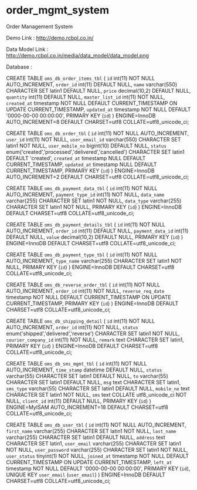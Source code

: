 # order_mgmt_system
Order Management System

Demo Link : http://demo.rcbpl.co.in/

Data Model Link : http://demo.rcbpl.co.in/media/data_model/data_model.png

Database : 


CREATE TABLE `oms_db_order_items_tbl` (
  `id` int(11) NOT NULL AUTO_INCREMENT,
  `order_id` int(11) DEFAULT NULL,
  `name` varchar(550) CHARACTER SET latin1 DEFAULT NULL,
  `price` decimal(10,2) DEFAULT NULL,
  `quantity` int(11) DEFAULT NULL,
  `master_list_id` int(11) NOT NULL,
  `created_at` timestamp NOT NULL DEFAULT CURRENT_TIMESTAMP ON UPDATE CURRENT_TIMESTAMP,
  `updated_at` timestamp NOT NULL DEFAULT '0000-00-00 00:00:00',
  PRIMARY KEY (`id`)
) ENGINE=InnoDB AUTO_INCREMENT=8 DEFAULT CHARSET=utf8 COLLATE=utf8_unicode_ci;


CREATE TABLE `oms_db_order_tbl` (
  `id` int(11) NOT NULL AUTO_INCREMENT,
  `user_id` int(11) NOT NULL,
  `user_email_id` varchar(550) CHARACTER SET latin1 NOT NULL,
  `user_mobile_no` bigint(10) DEFAULT NULL,
  `status` enum('created','processed','delivered','cancelled') CHARACTER SET latin1 DEFAULT 'created',
  `created_at` timestamp NULL DEFAULT CURRENT_TIMESTAMP,
  `updated_at` timestamp NULL DEFAULT CURRENT_TIMESTAMP,
  PRIMARY KEY (`id`)
) ENGINE=InnoDB AUTO_INCREMENT=2 DEFAULT CHARSET=utf8 COLLATE=utf8_unicode_ci;

CREATE TABLE `oms_db_payment_data_tbl` (
  `id` int(11) NOT NULL AUTO_INCREMENT,
  `payment_type_id` int(11) NOT NULL,
  `data_name` varchar(255) CHARACTER SET latin1 NOT NULL,
  `data_type` varchar(255) CHARACTER SET latin1 NOT NULL,
  PRIMARY KEY (`id`)
) ENGINE=InnoDB DEFAULT CHARSET=utf8 COLLATE=utf8_unicode_ci;

CREATE TABLE `oms_db_payment_details_tbl` (
  `id` int(11) NOT NULL AUTO_INCREMENT,
  `order_id` int(11) DEFAULT NULL,
  `payment_data_id` int(11) DEFAULT NULL,
  `value` decimal(10,2) DEFAULT NULL,
  PRIMARY KEY (`id`)
) ENGINE=InnoDB DEFAULT CHARSET=utf8 COLLATE=utf8_unicode_ci;

CREATE TABLE `oms_db_payment_type_tbl` (
  `id` int(11) NOT NULL AUTO_INCREMENT,
  `type_name` varchar(255) CHARACTER SET latin1 NOT NULL,
  PRIMARY KEY (`id`)
) ENGINE=InnoDB DEFAULT CHARSET=utf8 COLLATE=utf8_unicode_ci;

CREATE TABLE `oms_db_reverse_order_tbl` (
  `id` int(11) NOT NULL AUTO_INCREMENT,
  `order_id` int(11) NOT NULL,
  `reverse_req_date` timestamp NOT NULL DEFAULT CURRENT_TIMESTAMP ON UPDATE CURRENT_TIMESTAMP,
  PRIMARY KEY (`id`)
) ENGINE=InnoDB DEFAULT CHARSET=utf8 COLLATE=utf8_unicode_ci;

CREATE TABLE `oms_db_shipping_detail` (
  `id` int(11) NOT NULL AUTO_INCREMENT,
  `order_id` int(11) NOT NULL,
  `status` enum('shipped','delivered','reverse') CHARACTER SET latin1 NOT NULL,
  `courier_company_id` int(11) NOT NULL,
  `remark` text CHARACTER SET latin1,
  PRIMARY KEY (`id`)
) ENGINE=InnoDB DEFAULT CHARSET=utf8 COLLATE=utf8_unicode_ci;


CREATE TABLE `oms_db_sms_mgmt_tbl` (
  `id` int(11) NOT NULL AUTO_INCREMENT,
  `time_stamp` datetime DEFAULT NULL,
  `status` varchar(55) CHARACTER SET latin1 DEFAULT NULL,
  `to` varchar(55) CHARACTER SET latin1 DEFAULT NULL,
  `msg` text CHARACTER SET latin1,
  `sms_type` varchar(55) CHARACTER SET latin1 DEFAULT NULL,
  `mobile_no` text CHARACTER SET latin1 NOT NULL,
  `sms` text COLLATE utf8_unicode_ci NOT NULL,
  `client_id` int(11) DEFAULT NULL,
  PRIMARY KEY (`id`)
) ENGINE=MyISAM AUTO_INCREMENT=18 DEFAULT CHARSET=utf8 COLLATE=utf8_unicode_ci;


CREATE TABLE `oms_db_user_tbl` (
  `id` int(11) NOT NULL AUTO_INCREMENT,
  `first_name` varchar(255) CHARACTER SET latin1 NOT NULL,
  `last_name` varchar(255) CHARACTER SET latin1 DEFAULT NULL,
  `address` text CHARACTER SET latin1,
  `user_email` varchar(255) CHARACTER SET latin1 NOT NULL,
  `user_password` varchar(255) CHARACTER SET latin1 NOT NULL,
  `user_status` tinyint(1) NOT NULL,
  `joined_at` timestamp NOT NULL DEFAULT CURRENT_TIMESTAMP ON UPDATE CURRENT_TIMESTAMP,
  `left_at` timestamp NOT NULL DEFAULT '0000-00-00 00:00:00',
  PRIMARY KEY (`id`),
  UNIQUE KEY `user_email` (`user_email`)
) ENGINE=InnoDB DEFAULT CHARSET=utf8 COLLATE=utf8_unicode_ci;


